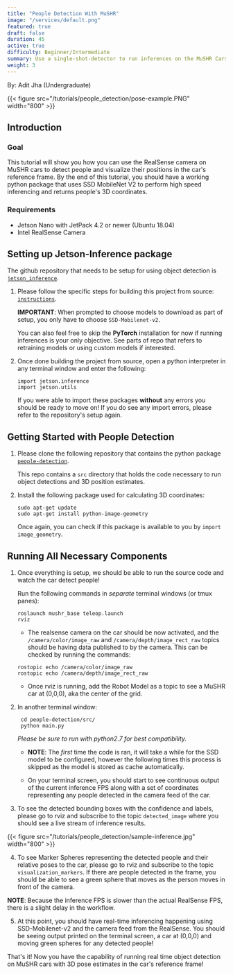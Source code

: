 ```yaml
---
title: "People Detection With MuSHR"
image: "/services/default.png"
featured: true
draft: false
duration: 45
active: true
difficulty: Beginner/Intermediate
summary: Use a single-shot-detector to run inferences on the MuSHR Cars!
weight: 3
---
```


By: Adit Jha (Undergraduate)</a>

{{< figure src="/tutorials/people_detection/pose-example.PNG" width="800" >}}

## Introduction

### Goal 

This tutorial will show you how you can use the RealSense camera on MuSHR cars to detect people and visualize their positions in the car's reference frame.
By the end of this tutorial, you should have a working python package that uses SSD MobileNet V2 to perform
high speed inferencing and returns people's 3D coordinates.

### Requirements

- Jetson Nano with JetPack 4.2 or newer (Ubuntu 18.04)
- Intel RealSense Camera

## Setting up Jetson-Inference package

The github repository that needs to be setup for using object detection is [`jetson_inference`](https://github.com/dusty-nv/jetson-inference).
1. Please follow the specific steps for building this project from source: [`instructions`](https://github.com/dusty-nv/jetson-inference/blob/master/docs/building-repo-2.md).
   
   **IMPORTANT**: When prompted to choose models to download as part of setup, you only have to choose `SSD-Mobilenet-v2`. 
   
   You can also feel free to skip the **PyTorch** installation for now if running inferences is your only objective.
   See parts of repo that refers to retraining models or using custom models if interested.
   
2. Once done building the project from source, open a python interpreter in any terminal window and enter the following:
    
    ```
    import jetson.inference
    import jetson.utils
    ```
   
   If you were able to import these packages **without** any errors you should be ready to move on! If you do see any import errors, please refer to the repository's setup again.
    
## Getting Started with People Detection

1. Please clone the following repository that contains the python package [`people-detection`](https://github.com/aditjha/people-detection).

    This repo contains a `src` directory that holds the code necessary to run object detections and 3D position estimates.

2. Install the following package used for calculating 3D coordinates:
    ```
    sudo apt-get update
    sudo apt-get install python-image-geometry
    ```
    Once again, you can check if this package is available to you by `import image_geometry`.
 
## Running All Necessary Components
1. Once everything is setup, we should be able to run the source code and watch the car detect people!

    Run the following commands in *separate* terminal windows (or tmux panes):
    ```
    roslaunch mushr_base teleop.launch
    rviz
    ```
    - The realsense camera on the car should be now activated, and the `/camera/color/image_raw` and 
    `/camera/depth/image_rect_raw` topics should be having data published to by the camera. This can be
    checked by running the commands:
    ```
    rostopic echo /camera/color/image_raw
    rostopic echo /camera/depth/image_rect_raw
   ```
    
    - Once rviz is running, add the Robot Model as a topic to see a MuSHR car at (0,0,0), aka the center of the grid.
    
2. In another terminal window:
    ```
     cd people-detection/src/
     python main.py
    ``` 
    *Please be sure to run with *python2.7* for best compatibility.*
    
    - **NOTE**: The *first* time the code is ran, it will take a while for the SSD model to be configured, however
the following times this process is skipped as the model is stored as cache automatically.

    - On your terminal screen, you should start to see continuous output of the current inference FPS along with a set of
coordinates representing any people detected in the camera feed of the car.
    
3. To see the detected bounding boxes with the confidence and labels, please go to rviz and subscribe
to the topic `detected_image` where you should see a live stream of inference results.

{{< figure src="/tutorials/people_detection/sample-inference.jpg" width="800" >}}

4. To see Marker Spheres representing the detected people and their relative poses to the car, please go to rviz
and subscribe to the topic `visualization_markers`. If there are people detected in the frame, you should
be able to see a green sphere that moves as the person moves in front of the camera. 

**NOTE**: Because the inference FPS is slower than the actual RealSense FPS, there is a slight delay in the workflow.

5. At this point, you should have real-time inferencing happening using SSD-Mobilenet-v2 and the camera feed from the RealSense.
You should be seeing output printed on the terminal screen, a car at (0,0,0) and moving green spheres for any detected people!

That's it! Now you have the capability of running real time object detection on MuSHR cars with 3D pose estimates in the 
car's reference frame! 